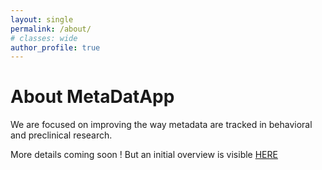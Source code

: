 ```yaml
---
layout: single
permalink: /about/
# classes: wide
author_profile: true
---
```


# About MetaDatApp

We are focused on improving the way metadata are tracked in behavioral and preclinical research.

More details coming soon !
But an initial overview is visible [HERE](/#the-team)
